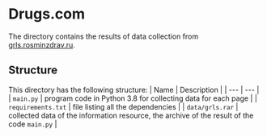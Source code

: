 # Drugs.com
The directory contains the results of data collection from [grls.rosminzdrav.ru](https://grls.rosminzdrav.ru/GRLS.aspx).

## Structure
This directory has the following structure:
| Name | Description |
| --- | --- |
| `main.py` | program code in Python 3.8 for collecting data for each page  |
| `requirements.txt` | file listing all the dependencies |
| `data/grls.rar` | collected data of the information resource, the archive of the result of the code `main.py` |
